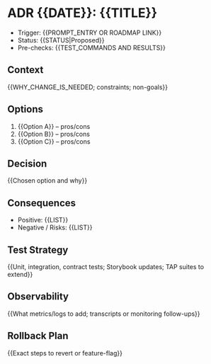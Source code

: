 # ADR {{DATE}}: {{TITLE}}

- Trigger: {{PROMPT_ENTRY OR ROADMAP LINK}}
- Status: {{STATUS|Proposed}}
- Pre-checks: {{TEST_COMMANDS AND RESULTS}}

## Context
{{WHY_CHANGE_IS_NEEDED; constraints; non-goals}}

## Options
1) {{Option A}} – pros/cons
2) {{Option B}} – pros/cons
3) {{Option C}} – pros/cons

## Decision
{{Chosen option and why}}

## Consequences
- Positive: {{LIST}}
- Negative / Risks: {{LIST}}

## Test Strategy
{{Unit, integration, contract tests; Storybook updates; TAP suites to extend}}

## Observability
{{What metrics/logs to add; transcripts or monitoring follow-ups}}

## Rollback Plan
{{Exact steps to revert or feature-flag}}
